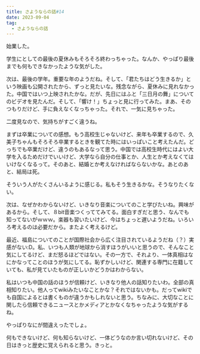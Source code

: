 ```yaml
---
title: さようならの話#14
date: 2023-09-04
tag:
  - さようならの話
---
```


始業した。

学生にとしての最後の夏休みもそろそろ終わっちゃった。なんか、やっぱり最後までも何もできなかったような気がした。

次は、最後の学年。重要な年のようだね。そして、「君たちはどう生きるか」という映画も公開されたから、ずっと見たいな。残念ながら、夏休みに見れなかった。中国ではいつ上映されたかな。だが、先日にはふと「三日月の舞」についてのビデオを見たんだ。そして、「響け！」ちょっと見に行ってみた。まあ、そのつもりだけど、手に負えなくなっちゃった。それで、一気に見ちゃった。

二度見なので、気持ちがすごく違うね。

まずは卒業についての感想。もう高校生じゃないけど、来年も卒業するので、久美子ちゃんもそろそろ卒業するときを観てた時にはいっぱいこと考えたんだ。どっちでも卒業だけど、違うのもあるなって思う。中国では高校生時代にはよい大学を入るためだけでいいけど、大学なら自分の仕事とか、人生とか考えなくてはいけなくなるって。そのあと、結婚とか考えなければならないかな。あとのあと、結局は死。

そういう人がたくさんいるように感じる。私もそう生きるかな。そうなりたくない。

次は、なぜかわからないけど、いきなり音楽についてのこと学びたいね。興味があるから。そして、８bit音楽つくっててみてる。面白すぎだと思う、なんでも知ってないがｗｗｗ。楽器も習いたいけど、今はちょっと遅いようだね。いろいろ考えるのは必要だから。またよく考えるけど。

最近、福島についてのことが国際社会から広く注目されているようだね（？）実感がない:D。私、いつも人類が地球から消すほうがいいと思うので、そんなこと気にしてるけど、まだ怒るほどではない。その一方で、それより、一体真相はなにかなってことのほうが気にしてる。恥ずかしいけど、関連する専門に在籍していても、私が見ていたものが正しいかどうかはわからない。

私はいつも中国の話のほうが信頼けど、いきなり他人の話知りたいわ。全部の真相知りたい。他人ってwikiみたいなことかな？それではないかも。だってwikiでも自国によるとは書くものが違うかもしれないと思う。ちなみに、大切なことに関したら信頼できるニュースとかメディアとかなくなちゃったような気がするね。

やっぱりなにが間違えったでしょ。

何もできないけど、何も知らないけど、一体どうなのか言い切れないけど、その日はきっと歴史に覚えられると思う。きっと。
